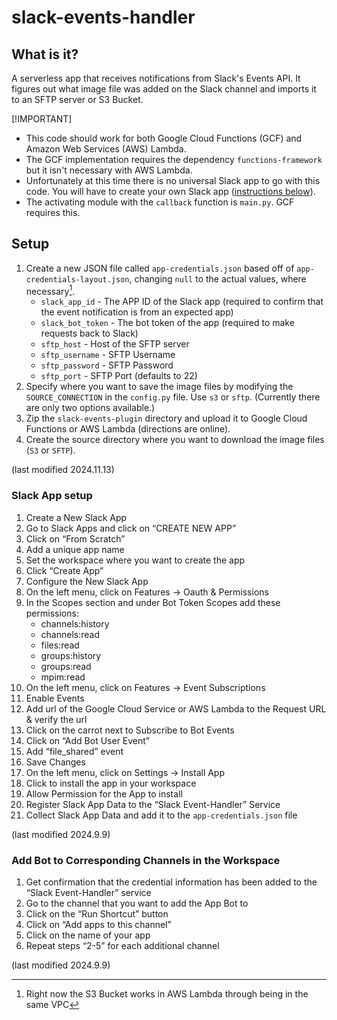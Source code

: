 # slack-events-handler

## What is it?
A serverless app that receives notifications from Slack's Events API. It figures out what image file was added on the
Slack channel and imports it to an SFTP server or S3 Bucket.

[!IMPORTANT]
* This code should work for both Google Cloud Functions (GCF) and Amazon Web Services (AWS) Lambda.
* The GCF implementation requires the dependency `functions-framework` but it isn't necessary with AWS Lambda.
* Unfortunately at this time there is no universal Slack app to go with this code.
You will have to create your own Slack app ([instructions below](#slack-app-setup)).
* The activating module with the `callback` function is `main.py`. GCF requires this.

## Setup 
1. Create a new JSON file called `app-credentials.json` based off of `app-credentials-layout.json`, 
changing `null` to the actual values, where necessary[^1].
    * `slack_app_id` - The APP ID of the Slack app (required to confirm that the event notification is from an expected app)
    * `slack_bot_token` - The bot token of the app (required to make requests back to Slack)
    * `sftp_host` - Host of the SFTP server
    * `sftp_username` - SFTP Username
    * `sftp_password` - SFTP Password
    * `sftp_port` - SFTP Port (defaults to 22)
2. Specify where you want to save the image files by modifying the `SOURCE_CONNECTION` in the 
`config.py` file. Use `s3` or `sftp`. (Currently there are only two options available.)
3. Zip the `slack-events-plugin` directory and upload it to Google Cloud Functions or AWS Lambda (directions
are online).
4. Create the source directory where you want to download the image files (`S3` or `SFTP`).

[^1]: Right now the S3 Bucket works in AWS Lambda through being in the same VPC

(last modified 2024.11.13)

### Slack App setup
1. Create a New Slack App
2. Go to Slack Apps and click on “CREATE NEW APP”
3. Click on “From Scratch”
4. Add a unique app name
5. Set the workspace where you want to create the app
6. Click “Create App”
7. Configure the New Slack App
8. On the left menu, click on Features → Oauth & Permissions
9. In the Scopes section and under Bot Token Scopes add these permissions:
   * channels:history
   * channels:read
   * files:read
   * groups:history
   * groups:read
   * mpim:read
10. On the left menu, click on Features → Event Subscriptions
11. Enable Events
12. Add url of the Google Cloud Service or AWS Lambda to the Request URL & verify the url
13. Click on the carrot next to Subscribe to Bot Events
14. Click on “Add Bot User Event”
15. Add “file_shared” event
16. Save Changes
17. On the left menu, click on Settings → Install App
18. Click to install the app in your workspace
19. Allow Permission for the App to install
20. Register Slack App Data to the “Slack Event-Handler” Service
21. Collect Slack App Data and add it to the `app-credentials.json` file 

(last modified 2024.9.9)

### Add Bot to Corresponding Channels in the Workspace
1. Get confirmation that the credential information has been added to the “Slack Event-Handler” service
2. Go to the channel that you want to add the App Bot to
3. Click on the “Run Shortcut” button 
4. Click on “Add apps to this channel”
5. Click on the name of your app
6. Repeat steps “2-5” for each additional channel

(last modified 2024.9.9)
